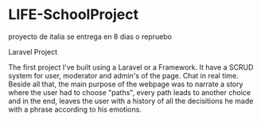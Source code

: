 # LIFE-SchoolProject
proyecto de italia se entrega en 8 dias o repruebo

Laravel Project

The first project I've built using a Laravel or a Framework.
It have a SCRUD system for user, moderator and admin's of the page.
Chat in real time.
Beside all that, the main purpose of the webpage was to narrate a story
where the user had to choose "paths", every path leads to another choice
and in the end, leaves the user with a history of all the decisitions he made
with a phrase according to his emotions.
